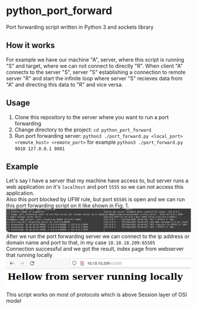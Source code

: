 # python_port_forward
Port forwarding script written in Python 3 and sockets library

## How it works
For example we have our machine "A", server, where this script is running "S" and target, where we can not connect to directly "R".
When client "A" connects to the server "S", server "S" establishing a connection to remote server "R" and start the infinite loop
where server "S" recieves data from "A" and directing this data to "R" and vice versa.

## Usage
1. Clone this repository to the server where you want to run a port forwarding  
2. Change directory to the project: `cd python_port_forward`  
3. Run port forwarding server: `python3 ./port_forward.py <local_port> <remote_host> <remote_port>` for example `python3 ./port_forward.py 9010 127.0.0.1 8081`

## Example
Let's say I have a server that my machine have access to, but server runs a web application on it's `localhost` and port `5555` so we can not access this application.  
Also this port blocked by UFW rule, but port `65505` is open and we can run this port forwarding script on it like shown in Fig. 1.    
![Server setup](img/1.png)  
After we run the port forwarding server we can connect to the ip address or domain name and port to that, in my case `10.10.10.209:65505`  
Connection successful and we got the result, index page from webserver that running locally    
![Successful connection](img/2.png)  
This script works on most of protocols which is above Session layer of OSI model
